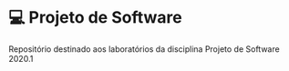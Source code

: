 # :computer: Projeto de Software 

Repositório destinado aos laboratórios da disciplina Projeto de Software 2020.1
